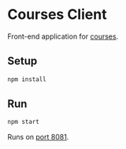 # Courses Client

Front-end application for [courses](https://github.com/operrathor/courses).

## Setup

```bash
npm install
```

## Run

```bash
npm start
```

Runs on [port 8081](http://localhost:3000/).
